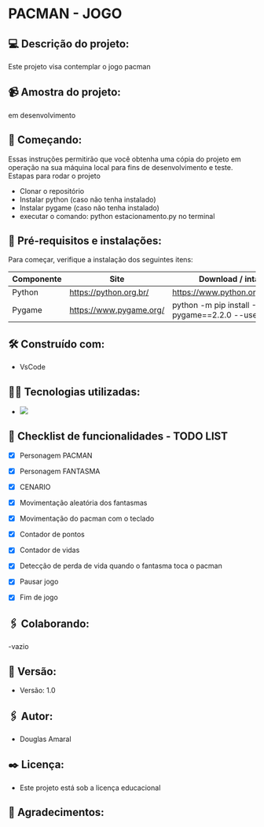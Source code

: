  # PACMAN - JOGO

 ## :computer: Descrição do projeto:
 Este projeto visa contemplar o jogo pacman

## :video_camera: Amostra do projeto:
em desenvolvimento

## :rocket: Começando:
Essas instruções permitirão que você obtenha uma cópia do projeto em operação na sua máquina local para fins de desenvolvimento e teste.
Estapas para rodar o projeto
- Clonar o repositório
- Instalar python (caso não tenha instalado)
- Instalar pygame (caso não tenha instalado)
- executar o comando: python estacionamento.py no terminal

## :wrench: Pré-requisitos e instalações:
Para começar, verifique a instalação dos seguintes itens:

| Componente    | Site                                          | Download / intalação                    |
| ------------- | ----------------------------------------------|-----------------------------------------|
| Python        | https://python.org.br/                        |https://www.python.org/downloads/        |
| Pygame        |https://www.pygame.org/                        |python -m pip install -U pygame==2.2.0 --user

## :hammer_and_wrench: Construído com:
- VsCode


## :man_technologist: Tecnologias utilizadas:
- <img src="https://img.shields.io/badge/Python-3776AB?style=for-the-badge&logo=python&logoColor=white" />


## :memo: Checklist de funcionalidades - TODO LIST
- [X] Personagem PACMAN
- [X] Personagem FANTASMA
- [X] CENARIO
- [X] Movimentação aleatória dos fantasmas
- [X] Movimentação do pacman com o teclado
- [X] Contador de pontos
- [X] Contador de vidas
- [X] Detecção de perda de vida quando o fantasma toca o pacman
- [X] Pausar jogo
- [X] Fim de jogo


## :paperclips: Colaborando:
-vazio

## :pushpin: Versão:
- Versão: 1.0

## :paperclips: Autor:
- Douglas Amaral

## :black_nib: Licença:
- Este projeto está sob a licença educacional

## :gift: Agradecimentos:

